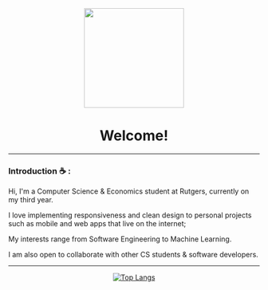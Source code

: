 <div id="column" align="center">
<img src="https://lh3.googleusercontent.com/-7WvbLdb1ItCPeEJBvAUz0rWt2UnlgLJDvmivKdG-sVRJecEo7NuR7gpULdaNvZWJbCaQwwTNtW3HLNuT2-y273AmTOctBz9IetO=w600" width="200"/>
</div>



<div id="column" align="center">
<h1>Welcome!</h1>
</div>

---

### Introduction :coffee: :

Hi, I'm a Computer Science & Economics student at Rutgers, currently on my third year.

I love implementing responsiveness and clean design to personal projects such as mobile and web apps that live on the internet; 

My interests range from Software Engineering to Machine Learning.

I am also open to collaborate with other CS students & software developers.

---

<div id "header" align="center">

[![Top Langs](https://github-readme-stats.vercel.app/api/top-langs/?username=byrongomezjr&layout=compact&theme=nord)](https://github.com/anuraghazra/github-readme-stats)

</div>


<!--
**byrongomezjr/byrongomezjr** is a ✨ _special_ ✨ repository because its `README.md` (this file) appears on your GitHub profile.
-->
